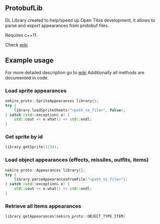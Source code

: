 ## ProtobufLib

DL Library created to help/speed up Open Tibia development, it allows to parse and export appearances from protobuf files.

Requires c++11.

Check [wiki](https://github.com/nekiro/ProtobufLib/wiki)

## Example usage

For more detailed description go to [wiki](https://github.com/nekiro/ProtobufLib/wiki)
Additionally all methods are documented in code.

### Load sprite appearances

```cpp
nekiro_proto::SpriteAppearances library{};
try {
	library.loadSpriteSheets("<path_to_file>", false);
} catch (std::exception& e) {
	std::cout << e.what() << std::endl;
}
```

### Get sprite by id

```cpp
library.getSprite(1234);
```

### Load object appearances (effects, missiles, outfits, items)

```cpp
nekiro_proto::Appearances library{};
try {
	library.parseAppearancesFromFile("<path_to_file>");
} catch (std::exception& e) {
	std::cout << e.what() << std::endl;
}
```

### Retrieve all items appearances

```cpp
library.getAppearances(nekiro_proto::OBJECT_TYPE_ITEM)
```
